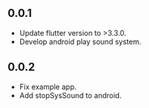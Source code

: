 ## 0.0.1

* Update flutter version to >3.3.0.
* Develop android play sound system.


## 0.0.2

* Fix example app.
* Add stopSysSound to android.

